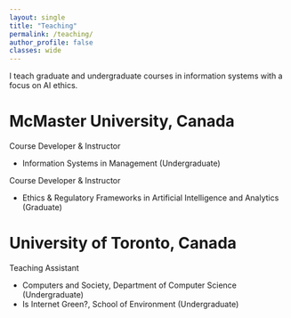 ```yaml
---
layout: single
title: "Teaching"
permalink: /teaching/
author_profile: false
classes: wide
---
```


I teach graduate and undergraduate courses in information systems with a focus on AI ethics.

# McMaster University, Canada
Course Developer & Instructor
- Information Systems in Management (Undergraduate)

Course Developer & Instructor
- Ethics & Regulatory Frameworks in Artificial Intelligence and Analytics (Graduate)

# University of Toronto, Canada 
Teaching Assistant
- Computers and Society, Department of Computer Science (Undergraduate)
- Is Internet Green?, School of Environment (Undergraduate)
